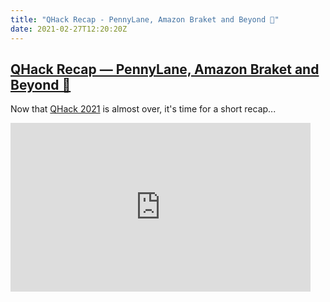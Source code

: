 ```yaml
---
title: "QHack Recap - PennyLane, Amazon Braket and Beyond 🚀"
date: 2021-02-27T12:20:20Z
---
```


## [QHack Recap — PennyLane, Amazon Braket and Beyond 🚀](https://medium.com/@joao.galego/qhack-recap-pennylane-amazon-braket-and-beyond-a2c153d50a88)

Now that [QHack 2021](https://qhack.ai/) is almost over, it's time for a short recap...

<iframe src="https://giphy.com/embed/R3XLsgvTaEm2YulMqM" width="480" height="270" frameBorder="0" class="giphy-embed" allowFullScreen></iframe>